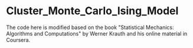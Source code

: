 # Cluster_Monte_Carlo_Ising_Model

The code here is modified based on the book "Statistical Mechanics: Algorithms and Computations" by Werner Krauth and his online material in Coursera. 

